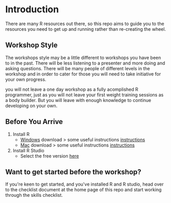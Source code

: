 # Introduction
There are many R resources out there, so this repo aims to guide you to the resources you need to get up and running rather than re-creating the wheel. 

## Workshop Style
The workshops style may be a little different to workshops you have been to in the past. There will be less listening to a presenter and more doing and asking questions. There will be many people of different levels in the workshop and in order to cater for those you will need to take initiative for your own progress. 

you will not leave a one day workshop as a fully acomplished R programmer, just as you will not leave your first weight training sessions as a body builder. But you will leave with enough knowledge to continue developing on your own. 

## Before You Arrive

1. Install R   
   * [Windows](https://cran.r-project.org/bin/windows/base/) download > some useful instructions [instructions](https://medium.com/@GalarnykMichael/install-r-and-rstudio-on-windows-5f503f708027)   
   * [Mac](https://cran.r-project.org/bin/macosx/) download  > some useful instructions [instructions](https://medium.com/@GalarnykMichael/install-r-and-rstudio-on-mac-e911606ce4f4)       
2. Install R Studio   
   * Select the free version [here](https://www.rstudio.com/products/rstudio/download/) 
   
## Want to get started before the workshop? 
If you're keen to get started, and you've installed R and R studio, head over to the checklist document at the home page of this repo and start working through the skills checklist. 


